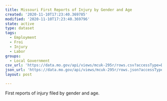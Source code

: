 ```yaml
---
title: Missouri First Reports of Injury by Gender and Age
created: '2020-11-10T17:23:40.369785'
modified: '2020-11-10T17:23:40.369796'
state: active
type: dataset
tags:
  - Employment
  - Froi
  - Injury
  - Labor
groups:
  - Local Government
csv_url: 'https://data.mo.gov/api/views/mcuk-295r/rows.csv?accessType=DOWNLOAD'
json_url: 'https://data.mo.gov/api/views/mcuk-295r/rows.json?accessType=DOWNLOAD'
layout: post

---
```

First reports of injury filed by gender and age.
